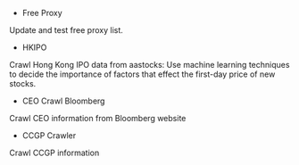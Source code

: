 
* Free Proxy

Update and test free proxy list. 


* HKIPO

Crawl Hong Kong IPO data from aastocks: Use machine learning techniques to decide the importance of factors that effect the first-day price of new stocks.


* CEO Crawl Bloomberg

Crawl CEO information from Bloomberg website


* CCGP Crawler

Crawl CCGP information